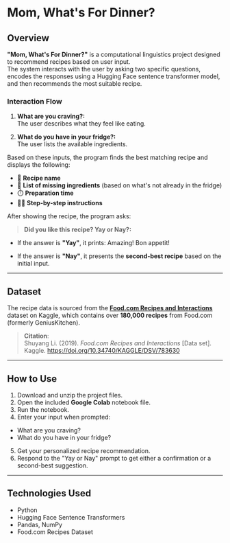 # Mom, What's For Dinner?

## Overview

**"Mom, What's For Dinner?"** is a computational linguistics project designed to recommend recipes based on user input.  
The system interacts with the user by asking two specific questions, encodes the responses using a Hugging Face sentence transformer model, and then recommends the most suitable recipe.

### Interaction Flow

1. **What are you craving?:**  
   The user describes what they feel like eating.

2. **What do you have in your fridge?:**  
   The user lists the available ingredients.

Based on these inputs, the program finds the best matching recipe and displays the following:

- 📝 **Recipe name**  
- 🧂 **List of missing ingredients** (based on what's not already in the fridge)  
- ⏱️ **Preparation time**  
- 👩‍🍳 **Step-by-step instructions**

After showing the recipe, the program asks:

> **Did you like this recipe? Yay or Nay?:**

- If the answer is **"Yay"**, it prints: Amazing! Bon appetit!

- If the answer is **"Nay"**, it presents the **second-best recipe** based on the initial input.

---

## Dataset

The recipe data is sourced from the **[Food.com Recipes and Interactions](https://doi.org/10.34740/KAGGLE/DSV/783630)** dataset on Kaggle, which contains over **180,000 recipes** from Food.com (formerly GeniusKitchen).

> **Citation**:  
> Shuyang Li. (2019). *Food.com Recipes and Interactions* [Data set]. Kaggle. https://doi.org/10.34740/KAGGLE/DSV/783630

---

## How to Use

1. Download and unzip the project files.
2. Open the included **Google Colab** notebook file.
3. Run the notebook.
4. Enter your input when prompted:
 - What are you craving?
 - What do you have in your fridge?
5. Get your personalized recipe recommendation.
6. Respond to the "Yay or Nay" prompt to get either a confirmation or a second-best suggestion.

---

## Technologies Used

- Python
- Hugging Face Sentence Transformers
- Pandas, NumPy
- Food.com Recipes Dataset
